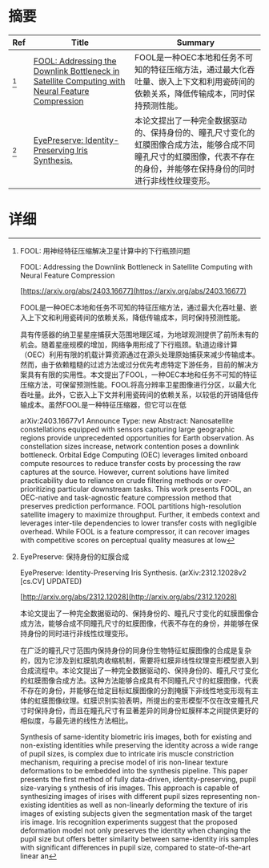 # 摘要

| Ref | Title | Summary |
| --- | --- | --- |
| [^1] | [FOOL: Addressing the Downlink Bottleneck in Satellite Computing with Neural Feature Compression](https://arxiv.org/abs/2403.16677) | FOOL是一种OEC本地和任务不可知的特征压缩方法，通过最大化吞吐量、嵌入上下文和利用瓷砖间的依赖关系，降低传输成本，同时保持预测性能。 |
| [^2] | [EyePreserve: Identity-Preserving Iris Synthesis.](http://arxiv.org/abs/2312.12028) | 本论文提出了一种完全数据驱动的、保持身份的、瞳孔尺寸变化的虹膜图像合成方法，能够合成不同瞳孔尺寸的虹膜图像，代表不存在的身份，并能够在保持身份的同时进行非线性纹理变形。 |

# 详细

[^1]: FOOL: 用神经特征压缩解决卫星计算中的下行瓶颈问题

    FOOL: Addressing the Downlink Bottleneck in Satellite Computing with Neural Feature Compression

    [https://arxiv.org/abs/2403.16677](https://arxiv.org/abs/2403.16677)

    FOOL是一种OEC本地和任务不可知的特征压缩方法，通过最大化吞吐量、嵌入上下文和利用瓷砖间的依赖关系，降低传输成本，同时保持预测性能。

    

    具有传感器的纳卫星星座捕获大范围地理区域，为地球观测提供了前所未有的机会。随着星座规模的增加，网络争用形成了下行瓶颈。轨道边缘计算（OEC）利用有限的机载计算资源通过在源头处理原始捕获来减少传输成本。然而，由于依赖粗糙的过滤方法或过分优先考虑特定下游任务，目前的解决方案具有有限的实用性。本文提出了FOOL，一种OEC本地和任务不可知的特征压缩方法，可保留预测性能。FOOL将高分辨率卫星图像进行分区，以最大化吞吐量。此外，它嵌入上下文并利用瓷砖间的依赖关系，以较低的开销降低传输成本。虽然FOOL是一种特征压缩器，但它可以在低

    arXiv:2403.16677v1 Announce Type: new  Abstract: Nanosatellite constellations equipped with sensors capturing large geographic regions provide unprecedented opportunities for Earth observation. As constellation sizes increase, network contention poses a downlink bottleneck. Orbital Edge Computing (OEC) leverages limited onboard compute resources to reduce transfer costs by processing the raw captures at the source. However, current solutions have limited practicability due to reliance on crude filtering methods or over-prioritizing particular downstream tasks.   This work presents FOOL, an OEC-native and task-agnostic feature compression method that preserves prediction performance. FOOL partitions high-resolution satellite imagery to maximize throughput. Further, it embeds context and leverages inter-tile dependencies to lower transfer costs with negligible overhead. While FOOL is a feature compressor, it can recover images with competitive scores on perceptual quality measures at low
    
[^2]: EyePreserve: 保持身份的虹膜合成

    EyePreserve: Identity-Preserving Iris Synthesis. (arXiv:2312.12028v2 [cs.CV] UPDATED)

    [http://arxiv.org/abs/2312.12028](http://arxiv.org/abs/2312.12028)

    本论文提出了一种完全数据驱动的、保持身份的、瞳孔尺寸变化的虹膜图像合成方法，能够合成不同瞳孔尺寸的虹膜图像，代表不存在的身份，并能够在保持身份的同时进行非线性纹理变形。

    

    在广泛的瞳孔尺寸范围内保持身份的同身份生物特征虹膜图像的合成是复杂的，因为它涉及到虹膜肌肉收缩机制，需要将虹膜非线性纹理变形模型嵌入到合成流程中。本论文提出了一种完全数据驱动的、保持身份的、瞳孔尺寸变化的虹膜图像合成方法。这种方法能够合成具有不同瞳孔尺寸的虹膜图像，代表不存在的身份，并能够在给定目标虹膜图像的分割掩膜下非线性地变形现有主体的虹膜图像纹理。虹膜识别实验表明，所提出的变形模型不仅在改变瞳孔尺寸时保持身份，而且在瞳孔尺寸有显著差异的同身份虹膜样本之间提供更好的相似度，与最先进的线性方法相比。

    Synthesis of same-identity biometric iris images, both for existing and non-existing identities while preserving the identity across a wide range of pupil sizes, is complex due to intricate iris muscle constriction mechanism, requiring a precise model of iris non-linear texture deformations to be embedded into the synthesis pipeline. This paper presents the first method of fully data-driven, identity-preserving, pupil size-varying s ynthesis of iris images. This approach is capable of synthesizing images of irises with different pupil sizes representing non-existing identities as well as non-linearly deforming the texture of iris images of existing subjects given the segmentation mask of the target iris image. Iris recognition experiments suggest that the proposed deformation model not only preserves the identity when changing the pupil size but offers better similarity between same-identity iris samples with significant differences in pupil size, compared to state-of-the-art linear an
    

